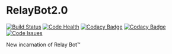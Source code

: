 # RelayBot2.0
[![Build Status](https://travis-ci.org/nukeop/RelayBot2.0.svg?branch=master)](https://travis-ci.org/nukeop/RelayBot2.0) [![Code Health](https://landscape.io/github/nukeop/RelayBot2.0/master/landscape.svg?style=flat)](https://landscape.io/github/nukeop/RelayBot2.0/master) [![Codacy Badge](https://api.codacy.com/project/badge/Grade/ec9e9ab885274131836c997922ea1378)](https://www.codacy.com/app/alek-poczta/RelayBot2-0?utm_source=github.com&amp;utm_medium=referral&amp;utm_content=nukeop/RelayBot2.0&amp;utm_campaign=Badge_Grade) [![Codacy Badge](https://api.codacy.com/project/badge/Coverage/ec9e9ab885274131836c997922ea1378)](https://www.codacy.com/app/alek-poczta/RelayBot2-0?utm_source=github.com&amp;utm_medium=referral&amp;utm_content=nukeop/RelayBot2.0&amp;utm_campaign=Badge_Coverage) [![Code Issues](https://www.quantifiedcode.com/api/v1/project/0dbd87e771ad485da35be8621c4edbfe/badge.svg)](https://www.quantifiedcode.com/app/project/0dbd87e771ad485da35be8621c4edbfe) 


New incarnation of Relay Bot™
